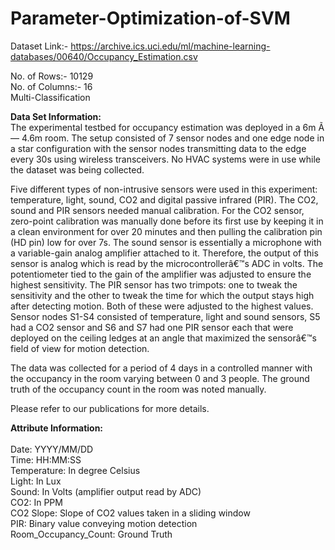 # Parameter-Optimization-of-SVM

Dataset Link:- https://archive.ics.uci.edu/ml/machine-learning-databases/00640/Occupancy_Estimation.csv

No. of Rows:- 10129<br>
No. of Columns:- 16<br>
Multi-Classification<br>

**Data Set Information:**
<br>
The experimental testbed for occupancy estimation was deployed in a 6m Ã— 4.6m room. The setup consisted of 7 sensor nodes and one edge node in a star configuration with the sensor nodes transmitting data to the edge every 30s using wireless transceivers. No HVAC systems were in use while the dataset was being collected.

Five different types of non-intrusive sensors were used in this experiment: temperature, light, sound, CO2 and digital passive infrared (PIR). The CO2, sound and PIR sensors needed manual calibration. For the CO2 sensor, zero-point calibration was manually done before its first use by keeping it in a clean environment for over 20 minutes and then pulling the calibration pin (HD pin) low for over 7s. The sound sensor is essentially a microphone with a variable-gain analog amplifier attached to it. Therefore, the output of this sensor is analog which is read by the microcontrollerâ€™s ADC in volts. The potentiometer tied to the gain of the amplifier was adjusted to ensure the highest sensitivity. The PIR sensor has two trimpots: one to tweak the sensitivity and the other to tweak the time for which the output stays high after detecting motion. Both of these were adjusted to the highest values. Sensor nodes S1-S4 consisted of temperature, light and sound sensors, S5 had a CO2 sensor and S6 and S7 had one PIR sensor each that were deployed on the ceiling ledges at an angle that maximized the sensorâ€™s field of view for motion detection.

The data was collected for a period of 4 days in a controlled manner with the occupancy in the room varying between 0 and 3 people. The ground truth of the occupancy count in the room was noted manually.

Please refer to our publications for more details.

**Attribute Information:**<br>
<br>
Date: YYYY/MM/DD<br>
Time: HH:MM:SS<br>
Temperature: In degree Celsius<br>
Light: In Lux<br>
Sound: In Volts (amplifier output read by ADC)<br>
CO2: In PPM<br>
CO2 Slope: Slope of CO2 values taken in a sliding window<br>
PIR: Binary value conveying motion detection<br>
Room_Occupancy_Count: Ground Truth<br>

